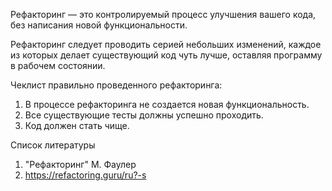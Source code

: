 Рефакторинг — это контролируемый процесс улучшения вашего кода, без написания новой функциональности.

Рефакторинг следует проводить серией небольших изменений, каждое из которых делает существующий код чуть лучше, оставляя программу в рабочем состоянии.

Чеклист правильно проведенного рефакторинга:

1. В процессе рефакторинга не создается новая функциональность.
2. Все существующие тесты должны успешно проходить.
3. Код должен стать чище.

Список литературы

1. "Рефакторинг" М. Фаулер
2. https://refactoring.guru/ru?-s
